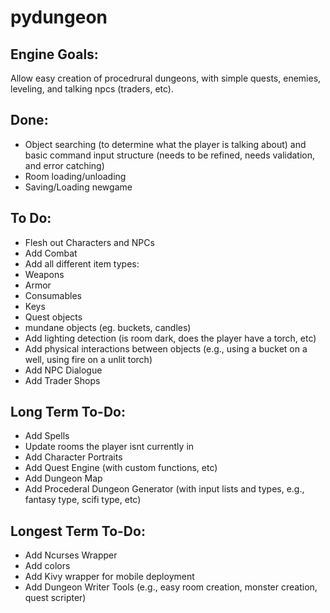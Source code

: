 # pydungeon

## Engine Goals:
Allow easy creation of procedrural dungeons, with simple quests, enemies, leveling, and talking npcs (traders, etc).

## Done:
* Object searching (to determine what the player is talking about) and basic command input structure (needs to be refined, needs validation, and error catching)
* Room loading/unloading
* Saving/Loading newgame

## To Do:
* Flesh out Characters and NPCs
* Add Combat
* Add all different item types:
* Weapons
* Armor
* Consumables
* Keys
* Quest objects
* mundane objects (eg. buckets, candles)
* Add lighting detection (is room dark, does the player have a torch, etc)
* Add physical interactions between objects (e.g., using a bucket on a well, using fire on a unlit torch)
* Add NPC Dialogue
* Add Trader Shops

## Long Term To-Do:
* Add Spells
* Update rooms the player isnt currently in
* Add Character Portraits
* Add Quest Engine (with custom functions, etc)
* Add Dungeon Map
* Add Procederal Dungeon Generator (with input lists and types, e.g., fantasy type, scifi type, etc)

## Longest Term To-Do:
* Add Ncurses Wrapper
* Add colors
* Add Kivy wrapper for mobile deployment
* Add Dungeon Writer Tools (e.g., easy room creation, monster creation, quest scripter)